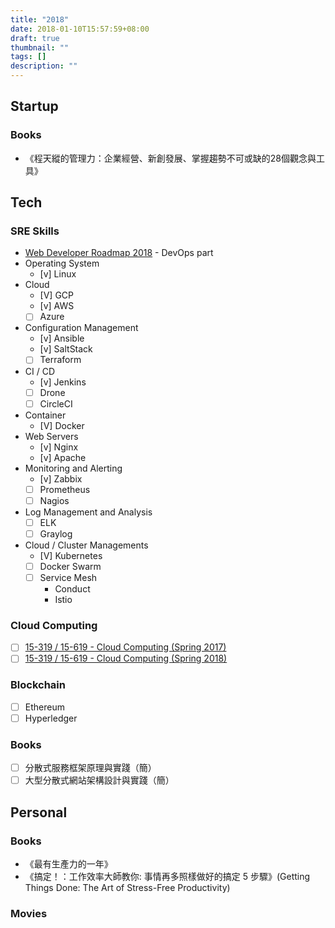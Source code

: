 ```yaml
---
title: "2018"
date: 2018-01-10T15:57:59+08:00
draft: true
thumbnail: ""
tags: []
description: ""
---
```


## Startup

### Books

* 《程天縱的管理力：企業經營、新創發展、掌握趨勢不可或缺的28個觀念與工具》

## Tech

### SRE Skills
* [Web Developer Roadmap 2018](https://github.com/kamranahmedse/developer-roadmap/blob/master/README.md) - DevOps part
 * Operating System
     * [v] Linux
 * Cloud
     * [V] GCP
     * [v] AWS
     * [ ] Azure
 * Configuration Management
     * [v] Ansible
     * [v] SaltStack
     * [ ] Terraform
 * CI / CD
     * [v] Jenkins
     * [ ] Drone
     * [ ] CircleCI
 * Container
     * [V] Docker
 * Web Servers
     * [v] Nginx
     * [v] Apache
 * Monitoring and Alerting
     * [v] Zabbix
     * [ ] Prometheus
     * [ ] Nagios
 * Log Management and Analysis
     * [ ] ELK
     * [ ] Graylog
 * Cloud / Cluster Managements
     * [V] Kubernetes
     * [ ] Docker Swarm
     * [ ] Service Mesh
         * Conduct
         * Istio

### Cloud Computing
* [ ] [15-319 / 15-619 - Cloud Computing (Spring 2017)](https://www.cs.cmu.edu/~msakr/15619-s17/)
* [ ] [15-319 / 15-619 - Cloud Computing (Spring 2018)](https://www.cs.cmu.edu/~msakr/15619-s18/)

### Blockchain
* [ ] Ethereum
* [ ] Hyperledger

### Books

* [ ] 分散式服務框架原理與實踐（簡）
* [ ] 大型分散式網站架構設計與實踐（簡）

## Personal

### Books

* 《最有生產力的一年》
* 《搞定！：工作效率大師教你: 事情再多照樣做好的搞定 5 步驟》(Getting Things Done: The Art of Stress-Free Productivity)

### Movies
